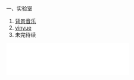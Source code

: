 # 

一、实验室
  1. [背景音乐](/321.html)
  2. [yinyue](/video/kunzai.mp4)
  3. 未完待续
<iframe frameborder="no" border="0" marginwidth="0" marginheight="0" width=330 height=86 src="//music.163.com/outchain/player?type=2&id=2070030604&auto=1&height=66"></iframe>
